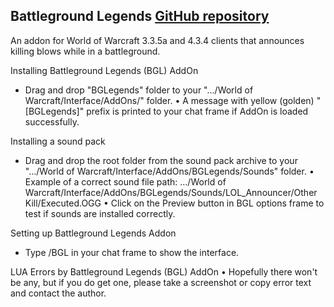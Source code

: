 ## Battleground Legends [GitHub repository](https://github.com/Mihapro/Battleground-Legends)
An addon for World of Warcraft 3.3.5a and 4.3.4 clients that announces killing blows while in a battleground.

Installing Battleground Legends (BGL) AddOn
 - Drag and drop "BGLegends" folder to your ".../World of Warcraft/Interface/AddOns/" folder.
 • A message with yellow (golden) "[BGLegends]" prefix is printed to your chat frame if AddOn is loaded successfully.

Installing a sound pack
 - Drag and drop the root folder from the sound pack archive to your ".../World of Warcraft/Interface/AddOns/BGLegends/Sounds" folder.
 • Example of a correct sound file path: .../World of Warcraft/Interface/AddOns/BGLegends/Sounds/LOL_Announcer/Other Kill/Executed.OGG
 • Click on the Preview button in BGL options frame to test if sounds are installed correctly.

Setting up Battleground Legends Addon
 - Type /BGL in your chat frame to show the interface.

LUA Errors by Battleground Legends (BGL) AddOn
 • Hopefully there won't be any, but if you do get one, please take a screenshot or copy error text and contact the author.